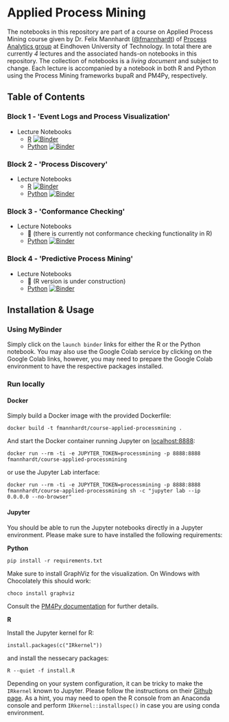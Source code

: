 # Applied Process Mining

The notebooks in this repository are part of a course on Applied Process Mining course given by Dr. Felix Mannhardt ([@fmannhardt](https://twitter.com/fmannhardt)) of [Process Analytics group](https://pa.win.tue.nl/) at Eindhoven University of Technology. In total there are currently *4* lectures and the associated hands-on notebooks in this repository. The collection of notebooks is a *living document* and subject to change. Each lecture is accompanied by a notebook in both R and Python using the Process Mining frameworks bupaR and PM4Py, respectively.


## Table of Contents

### Block 1 - 'Event Logs and Process Visualization'

* Lecture Notebooks
    *  [R](r/lecture1-eventlogs.ipynb) [![Binder](https://mybinder.org/badge_logo.svg)](https://mybinder.org/v2/gh/fmannhardt/course-applied-processmining/HEAD?urlpath=lab%2Ftree%2Fr%2Flecture1-eventlogs.ipynb)
    *  [Python](python/lecture1-eventlogs.ipynb) [![Binder](https://mybinder.org/badge_logo.svg)](https://mybinder.org/v2/gh/fmannhardt/course-applied-processmining/HEAD?urlpath=lab%2Ftree%2Fpython%2Flecture1-eventlogs.ipynb)

### Block 2 - 'Process Discovery'

* Lecture Notebooks
    *  [R](r/lecture2-discovery.ipynb) [![Binder](https://mybinder.org/badge_logo.svg)](https://mybinder.org/v2/gh/fmannhardt/course-applied-processmining/HEAD?urlpath=lab%2Ftree%2Fr%2Flecture2-discovery.ipynb) 
    *  [Python](python/lecture2-discovery.ipynb) [![Binder](https://mybinder.org/badge_logo.svg)](https://mybinder.org/v2/gh/fmannhardt/course-applied-processmining/HEAD?urlpath=lab%2Ftree%2Fpython%2Flecture2-discovery.ipynb)

### Block 3 - 'Conformance Checking'

* Lecture Notebooks
    *  🚧 (there is currently not conformance checking functionality in R)
    *  [Python](python/lecture3-conformance.ipynb) [![Binder](https://mybinder.org/badge_logo.svg)](https://mybinder.org/v2/gh/fmannhardt/course-applied-processmining/HEAD?urlpath=lab%2Ftree%2Fpython%2Flecture3-conformance.ipynb)

### Block 4 - 'Predictive Process Mining'

* Lecture Notebooks
    *  🚧 (R version is under construction)
    * [Python](python/lecture4-prediction.ipynb) [![Binder](https://mybinder.org/badge_logo.svg)](https://mybinder.org/v2/gh/fmannhardt/course-applied-processmining/HEAD?urlpath=lab%2Ftree%2Fpython%2Flecture4-prediction.ipynb)

## Installation \& Usage

### Using MyBinder

Simply click on the `launch binder` links for either the R or the Python notebook. You may also use the Google Colab service by clicking on the Google Colab links, however, you may need to prepare the Google Colab environment to have the respective packages installed.

### Run locally

#### Docker

Simply build a Docker image with the provided Dockerfile:

```
docker build -t fmannhardt/course-applied-processmining .
```

And start the Docker container running Jupyter on [localhost:8888](http://localhost:8888?token=processmining):

```
docker run --rm -ti -e JUPYTER_TOKEN=processmining -p 8888:8888 fmannhardt/course-applied-processmining
```

or use the Jupyter Lab interface:

```
docker run --rm -ti -e JUPYTER_TOKEN=processmining -p 8888:8888 fmannhardt/course-applied-processmining sh -c "jupyter lab --ip 0.0.0.0 --no-browser"
```

#### Jupyter

You should be able to run the Jupyter notebooks directly in a Jupyter environment. Please make sure to have installed the following requirements:

**Python**

```
pip install -r requirements.txt
```

Make sure to install GraphViz for the visualization. On Windows with Chocolately this should work:
```
choco install graphviz
```
Consult the [PM4Py documentation](https://pm4py.fit.fraunhofer.de/install) for further details.

**R**

Install the Jupyter kernel for R:
```
install.packages(c("IRkernel"))
```

and install the nessecary packages:
```
R --quiet -f install.R
```

Depending on your system configuration, it can be tricky to make the `IRkernel` known to Jupyter. Please follow the instructions on their [Github page](https://github.com/IRkernel/IRkernel). 
As a hint, you may need to open the R console from an Anaconda console and perform `IRkernel::installspec()` in case you are using conda environment.
